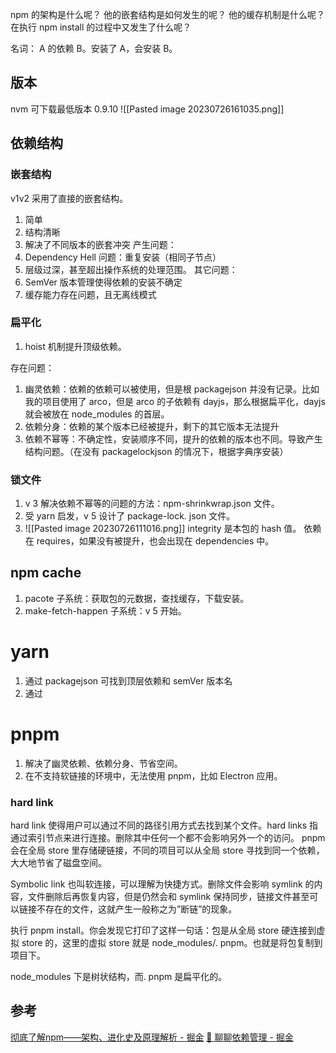 npm 的架构是什么呢？
他的嵌套结构是如何发生的呢？
他的缓存机制是什么呢？
在执行 npm install 的过程中又发生了什么呢？

名词：
A 的依赖 B。安装了 A，会安装 B。

## 版本
nvm 可下载最低版本 0.9.10
![[Pasted image 20230726161035.png]]

## 依赖结构
### 嵌套结构
v1v2 采用了直接的嵌套结构。
1. 简单
2. 结构清晰
3. 解决了不同版本的嵌套冲突
产生问题：
1. Dependency Hell 问题：重复安装（相同子节点）
2. 层级过深，甚至超出操作系统的处理范围。
其它问题：
1. SemVer 版本管理使得依赖的安装不确定
2. 缓存能力存在问题，且无离线模式

### 扁平化
1. hoist 机制提升顶级依赖。

存在问题：
1. 幽灵依赖：依赖的依赖可以被使用，但是根 packagejson 并没有记录。比如我的项目使用了 arco，但是 arco 的子依赖有 dayjs，那么根据扁平化，dayjs 就会被放在 node_modules 的首层。
2. 依赖分身：依赖的某个版本已经被提升，剩下的其它版本无法提升
3. 依赖不幂等：不确定性，安装顺序不同，提升的依赖的版本也不同。导致产生结构问题。（在没有 packagelockjson 的情况下，根据字典序安装）

### 锁文件
1. v 3 解决依赖不幂等的问题的方法：npm-shrinkwrap.json 文件。
2. 受 yarn 启发，v 5 设计了 package-lock. json 文件。
3. ![[Pasted image 20230726111016.png]]
integrity 是本包的 hash 值。
依赖在 requires，如果没有被提升，也会出现在 dependencies 中。

## npm cache
1. pacote 子系统：获取包的元数据，查找缓存，下载安装。
2. make-fetch-happen 子系统：v 5 开始。

# yarn
1. 通过 packagejson 可找到顶层依赖和 semVer 版本名
2. 通过
# pnpm
1. 解决了幽灵依赖、依赖分身、节省空间。
2. 在不支持软链接的环境中，无法使用 pnpm，比如 Electron 应用。
### hard link
hard link 使得用户可以通过不同的路径引用方式去找到某个文件。hard links 指通过索引节点来进行连接。删除其中任何一个都不会影响另外一个的访问。
pnpm 会在全局 store 里存储硬链接，不同的项目可以从全局 store 寻找到同一个依赖，大大地节省了磁盘空间。

Symbolic link 也叫软连接，可以理解为快捷方式。删除文件会影响 symlink 的内容，文件删除后再恢复内容，但是仍然会和 symlink 保持同步，链接文件甚至可以链接不存在的文件，这就产生一般称之为”断链”的现象。

执行 pnpm install。你会发现它打印了这样一句话：包是从全局 store 硬连接到虚拟 store 的，这里的虚拟 store 就是 node_modules/. pnpm。也就是将包复制到项目下。

node_modules 下是树状结构，而. pnpm 是扁平化的。

## 参考
[彻底了解npm——架构、进化史及原理解析 - 掘金](https://juejin.cn/post/7245201923506094140?searchId=20230725213536392558E1A4B81F242684)
[📓 聊聊依赖管理 - 掘金](https://juejin.cn/post/7196635893971877948?from=bytetech)